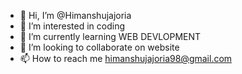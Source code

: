 - 👋 Hi, I’m @Himanshujajoria
- 👀 I’m interested in coding
- 🌱 I’m currently learning WEB DEVLOPMENT
- 💞️ I’m looking to collaborate on website
- 📫 How to reach me himanshujajoria98@gmail.com

<!---
Himanshujajoria/Himanshujajoria is a ✨ special ✨ repository because its `README.md` (this file) appears on your GitHub profile.
You can click the Preview link to take a look at your changes.
--->
